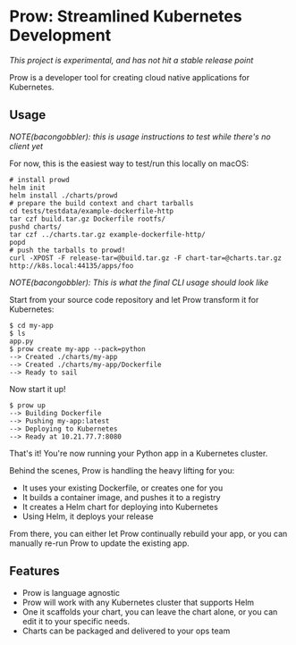 # Prow: Streamlined Kubernetes Development

_This project is experimental, and has not hit a stable release point_

Prow is a developer tool for creating cloud native applications for Kubernetes.

## Usage

_NOTE(bacongobbler): this is usage instructions to test while there's no client yet_

For now, this is the easiest way to test/run this locally on macOS:

```
# install prowd
helm init
helm install ./charts/prowd
# prepare the build context and chart tarballs
cd tests/testdata/example-dockerfile-http
tar czf build.tar.gz Dockerfile rootfs/
pushd charts/
tar czf ../charts.tar.gz example-dockerfile-http/
popd
# push the tarballs to prowd!
curl -XPOST -F release-tar=@build.tar.gz -F chart-tar=@charts.tar.gz http://k8s.local:44135/apps/foo
```

_NOTE(bacongobbler): This is what the final CLI usage should look like_

Start from your source code repository and let Prow transform it for
Kubernetes:

```
$ cd my-app
$ ls
app.py
$ prow create my-app --pack=python
--> Created ./charts/my-app
--> Created ./charts/my-app/Dockerfile
--> Ready to sail
```


Now start it up!

```
$ prow up
--> Building Dockerfile
--> Pushing my-app:latest
--> Deploying to Kubernetes
--> Ready at 10.21.77.7:8080
```

That's it! You're now running your Python app in a Kubernetes cluster.

Behind the scenes, Prow is handling the heavy lifting for you:

- It uses your existing Dockerfile, or creates one for you
- It builds a container image, and pushes it to a registry
- It creates a Helm chart for deploying into Kubernetes
- Using Helm, it deploys your release

From there, you can either let Prow continually rebuild your app, or you can
manually re-run Prow to update the existing app.

## Features

- Prow is language agnostic
- Prow will work with any Kubernetes cluster that supports Helm
- One it scaffolds your chart, you can leave the chart alone, or you can edit
  it to your specific needs.
- Charts can be packaged and delivered to your ops team

